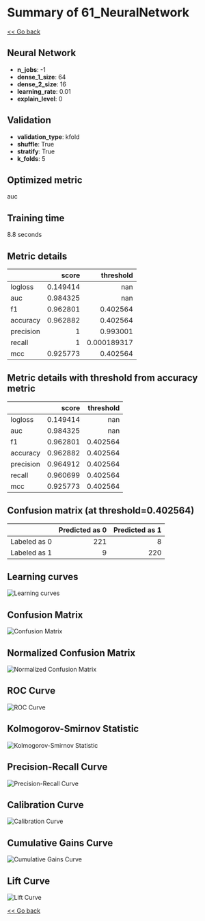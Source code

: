 # Summary of 61_NeuralNetwork

[<< Go back](../README.md)


## Neural Network
- **n_jobs**: -1
- **dense_1_size**: 64
- **dense_2_size**: 16
- **learning_rate**: 0.01
- **explain_level**: 0

## Validation
 - **validation_type**: kfold
 - **shuffle**: True
 - **stratify**: True
 - **k_folds**: 5

## Optimized metric
auc

## Training time

8.8 seconds

## Metric details
|           |    score |     threshold |
|:----------|---------:|--------------:|
| logloss   | 0.149414 | nan           |
| auc       | 0.984325 | nan           |
| f1        | 0.962801 |   0.402564    |
| accuracy  | 0.962882 |   0.402564    |
| precision | 1        |   0.993001    |
| recall    | 1        |   0.000189317 |
| mcc       | 0.925773 |   0.402564    |


## Metric details with threshold from accuracy metric
|           |    score |   threshold |
|:----------|---------:|------------:|
| logloss   | 0.149414 |  nan        |
| auc       | 0.984325 |  nan        |
| f1        | 0.962801 |    0.402564 |
| accuracy  | 0.962882 |    0.402564 |
| precision | 0.964912 |    0.402564 |
| recall    | 0.960699 |    0.402564 |
| mcc       | 0.925773 |    0.402564 |


## Confusion matrix (at threshold=0.402564)
|              |   Predicted as 0 |   Predicted as 1 |
|:-------------|-----------------:|-----------------:|
| Labeled as 0 |              221 |                8 |
| Labeled as 1 |                9 |              220 |

## Learning curves
![Learning curves](learning_curves.png)
## Confusion Matrix

![Confusion Matrix](confusion_matrix.png)


## Normalized Confusion Matrix

![Normalized Confusion Matrix](confusion_matrix_normalized.png)


## ROC Curve

![ROC Curve](roc_curve.png)


## Kolmogorov-Smirnov Statistic

![Kolmogorov-Smirnov Statistic](ks_statistic.png)


## Precision-Recall Curve

![Precision-Recall Curve](precision_recall_curve.png)


## Calibration Curve

![Calibration Curve](calibration_curve_curve.png)


## Cumulative Gains Curve

![Cumulative Gains Curve](cumulative_gains_curve.png)


## Lift Curve

![Lift Curve](lift_curve.png)



[<< Go back](../README.md)
